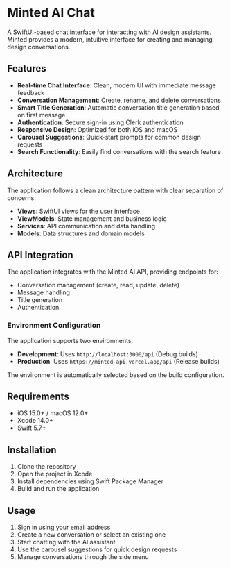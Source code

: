 # Minted AI Chat

A SwiftUI-based chat interface for interacting with AI design assistants. Minted provides a modern, intuitive interface for creating and managing design conversations.

## Features

- **Real-time Chat Interface**: Clean, modern UI with immediate message feedback
- **Conversation Management**: Create, rename, and delete conversations
- **Smart Title Generation**: Automatic conversation title generation based on first message
- **Authentication**: Secure sign-in using Clerk authentication
- **Responsive Design**: Optimized for both iOS and macOS
- **Carousel Suggestions**: Quick-start prompts for common design requests
- **Search Functionality**: Easily find conversations with the search feature

## Architecture

The application follows a clean architecture pattern with clear separation of concerns:

- **Views**: SwiftUI views for the user interface
- **ViewModels**: State management and business logic
- **Services**: API communication and data handling
- **Models**: Data structures and domain models

## API Integration

The application integrates with the Minted AI API, providing endpoints for:

- Conversation management (create, read, update, delete)
- Message handling
- Title generation
- Authentication

### Environment Configuration

The application supports two environments:

- **Development**: Uses `http://localhost:3000/api` (Debug builds)
- **Production**: Uses `https://minted-api.vercel.app/api` (Release builds)

The environment is automatically selected based on the build configuration.

## Requirements

- iOS 15.0+ / macOS 12.0+
- Xcode 14.0+
- Swift 5.7+

## Installation

1. Clone the repository
2. Open the project in Xcode
3. Install dependencies using Swift Package Manager
4. Build and run the application

## Usage

1. Sign in using your email address
2. Create a new conversation or select an existing one
3. Start chatting with the AI assistant
4. Use the carousel suggestions for quick design requests
5. Manage conversations through the side menu
